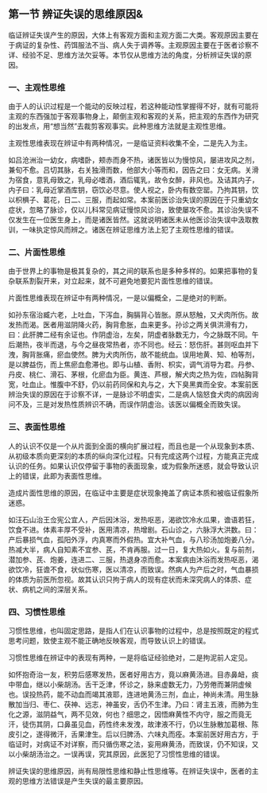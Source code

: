 ## 第一节 辨证失误的思维原因&

临证辨证失误产生的原因，大体上有客观方面和主观方面二大类。客观原因主要在于病证的复杂性、药饵服法不当、病人失于调养等。主观原因主要在于医者诊察不详、经验不足、思维方法欠妥等。本节仅从思维方法的角度，分析辨证失误的原因。

### 一、主观性思维

由于人的认识过程是一个能动的反映过程，若这种能动性掌握得不好，就有可能将主观的东西强加于客观事物身上，颠倒主观和客观的关系，把主观的东西作为研究的出发点，用“想当然”去裁剪客观事实。此种思维方法就是主观性思维。

主观性思维表现在辨证中有两种情况，一是临证资料收集不全，二是先入为主。

如吕沧洲治一幼女，病嗜卧，颊赤而身不热，诸医皆以为慢惊风，屡进攻风之剂，兼旬不愈。吕切其脉，右关独滑而数，他部大小等而和，因告之曰：女无病。关滑为宿食，意乳母致之，乳母必嗜酒，酒后辄乳，故令女醉，非风也。及诘其内子，内子曰：乳母近掌酒库钥，窃饮必尽意。使人视之，卧内有数空罂。乃拘其钥，饮以枳椇子、葛花，日二、三服，而起如常。本案前医诊治失误的原因在于只重幼女症状，忽略了脉诊，仅以儿科常见病证慢惊风诊治，致使屡攻不愈。其诊治失误不仅发生在一位医生身上，而是诸医皆然。这就说明诸医未从他医诊治失误中汲取教训，一味执定惊风而辨之。诸医在辨证思维方法上犯了主观性思维的错误。

### 二、片面性思维

由于世界上的事物是极其复杂的，其之间的联系也是多种多样的。如果把事物的复杂联系割裂开来，对立起来，就不可避免地要犯片面性思维的错误。

片面性思维表现在辨证中有两种情况，一是以偏概全，二是绝对的判断。

如孙东宿治臧六老，上吐血，下泻血，胸膈背心皆胀。原从怒触，又犬肉所伤。故发热而渴。医者用滋阴降火药，胸背愈胀，血来更多。孙诊之两关俱洪滑有力，曰：此肝脾二经有余证也。作阴虚治，左矣，阴虚者脉数无力，今之脉既不同。午后潮热，夜半而退，与今之昼夜常热者，亦不同也。经云：怒伤肝。甚则呕血并下洩，胸背胀痛，瘀血使然。脾为犬肉所伤，故不能统血。误用地黄、知、柏等剂，是以脾益伤，而上焦瘀血愈滞也。即与山植、香附、枳实，调气消导为君。丹参、丹皮、桃仁、滑石、茅根，化瘀血为臣。黄连、芦根，解犬肉之热为佐，四帖胸背宽，吐血止。惟腹中不舒，仍以前药同保和丸与之，大下臭黑粪而全安。本案前医辨治失误的原因在于诊察不详，一是脉诊不明虚实，二是病人恼怒食犬肉的病因询问不及，三是对发热性质辨识不确，而误作阴虚治。该医以偏概全而致失误。

### 三、表面性思维

人的认识不仅是一个从片面到全面的横向扩展过程，而且也是一个从现象到本质、从初级本质向更深刻的本质的纵向深化过程。只有完成这两个过程，方能真正完成认识的任务。如果认识仅停留于事物的表面现象，或为假象所迷惑，就会导致认识上的错误，此即为表面性思维。

造成片面性思维的原因，在临证中主要是症状现象掩盖了病证本质和被临证假象所迷惑。

如汪石山治王佥宪公宜人，产后因沐浴，发热呕恶，渴欲饮冷水瓜果，谵语若狂，饮食不进。体素丰厚不受补，医用清凉，热增剧。石山诊之，六脉浮大洪数。曰：产后暴损气血，孤阳外浮，内真寒而外假热。宜大补气血，与八珍汤加炮姜八分。热减大半，病人自知素不宜参、芪，不肯再服。过一日，复大热如火。复与前剂，潜加参、芪、炮姜，连进二、三服，热退身凉而愈。本案病由沐浴而发热呕恶，渴欲饮冷，狂谵不食，状似伤寒，医以清凉，而致误。然病人为产后之时，气血暴损的体质为前医所忽视。故其认识只拘于病人的现有症状而未深究病人的体质、症状、病机之间的深层关系。

### 四、习惯性思维

习惯性思维，也叫固定思路，是指人们在认识事物的过程中，总是按照既定的程式思考问题，致使主观不能正确地反映客观，而导致认识上的错误。

习惯性思维在辨证中的表现有两种，一是将临证经验绝对，二是拘泥前人定见。

如怀抱奇治一友，积劳后感寒发热，医者好用古方，竟以麻黄汤进。目赤鼻衄，痰中带血，继以小柴胡汤。舌干乏津，怀诊之，脉来虚数无力，乃劳倦而兼阴虚候也。误投热药，能不动血而竭其液耶，连进地黄汤三剂，血止，神尚未清。用生脉散加当归、枣仁、茯神、远志，神虽安，舌仍不生津。乃曰：肾主五液，而肺为生化之源，滋阴益气，两不见效，何也？细思之，因悟麻黄性不内守，服之而竟无汗，徒伤其阴，口鼻虽见血，药性终未发洩，故津液不行，仍以生脉散加葛根、陈皮引之，遂得微汗，舌果津生。后以归脾汤、六味丸而痊。本案前医好用古方，于临证时，对病证不对详察，而只循伤寒之法，妄用麻黄汤，而致误，仍不知误，又以小柴胡汤治之。一误再误，究其原因，此医犯了习惯性思维的错误。

辨证失误的思维原因，尚有局限性思维和静止性思维等。在辨证失误中，医者的主观的思维方法错误是产生失误的最主要原因。
